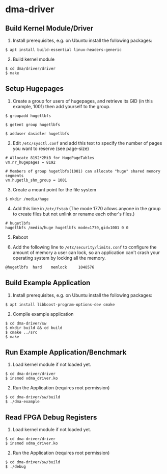 # dma-driver

## Build Kernel Module/Driver

1. Install prerequisites, e.g. on Ubuntu install the following packages:
```
$ apt install build-essential linux-headers-generic
```

2. Build kernel module
```
$ cd dma/driver/driver
$ make
```


## Setup Hugepages
1. Create a group for users of hugepages, and retrieve its GID (in this example, 1001) then add yourself to the group.
```
$ groupadd hugetlbfs

$ getent group hugetlbfs

$ adduser dasidler hugetlbfs
```

2. Edit `/etc/sysctl.conf` and add this text to specify the number of pages you want to reserve (see page-size)
```
# Allocate 8192*2MiB for HugePageTables
vm.nr_hugepages = 8192

# Members of group hugetlbfs(1001) can allocate "huge" shared memory segments
vm.hugetlb_shm_group = 1001
```
3. Create a mount point for the file system
```
$ mkdir /media/huge
```

4. Add this line in `/etc/fstab` (The mode 1770 allows anyone in the group to create files but not unlink or rename each other's files.)
```
# hugetlbfs
hugetlbfs /media/huge hugetlbfs mode=1770,gid=1001 0 0
```

5. Reboot

6. Add the following line to `/etc/security/limits.conf` to configure the amount of memory a user can lock, so an application can't crash your operating system by locking all the memory. 
```
@hugetlbfs	hard	memlock		1048576
```

## Build Example Application
1. Install prerequisites, e.g. on Ubuntu install the following packages:
```
$ apt install libboost-program-options-dev cmake
```
2. Compile example application
```
$ cd dma-driver/sw
$ mkdir build && cd build
$ cmake ../src
$ make
```

## Run Example Application/Benchmark
1. Load kernel module if not loaded yet.
```
$ cd dma-driver/driver
$ insmod xdma_driver.ko
```
2. Run the Application (requires root permission)
```
$ cd dma-driver/sw/build
$ ./dma-example
```

## Read FPGA Debug Registers
1. Load kernel module if not loaded yet.
```
$ cd dma-driver/driver
$ insmod xdma_driver.ko
```
2. Run the Application (requires root permission)
```
$ cd dma-driver/sw/build
$ ./debug
```
